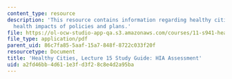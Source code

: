```yaml
---
content_type: resource
description: 'This resource contains information regarding healthy cities: Assessing
  health impacts of policies and plans.'
file: https://ol-ocw-studio-app-qa.s3.amazonaws.com/courses/11-s941-healthy-cities-assessing-health-impacts-of-policies-and-plans-spring-2016/a2fd46bb4d611e3fd3f28c8e4d2a95ba_MIT11_S941S16_Class15Guide.pdf
file_type: application/pdf
parent_uid: 86c7fa85-5aaf-15a7-848f-8722c033f20f
resourcetype: Document
title: 'Healthy Cities, Lecture 15 Study Guide: HIA Assessment'
uid: a2fd46bb-4d61-1e3f-d3f2-8c8e4d2a95ba
---
```

